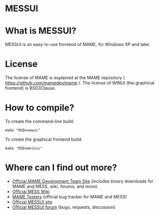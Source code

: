 
# **MESSUI** #


What is MESSUI?
===============

MESSUI is an easy-to-use frontend of MAME, for Windows XP and later.


License
=======

The license of MAME is explained at the MAME repository ( https://github.com/mamedev/mame ).
The license of WINUI (the graphical frontend) is BSD3Clause.


How to compile?
=============

To create the command-line build:

```
make "OSD=newui"
```

To create the graphical frontend build:

```
make "OSD=messui"
```



Where can I find out more?
=============

* [Official MAME Development Team Site](http://mamedev.org/) (includes binary downloads for MAME and MESS, wiki, forums, and more)
* [Official MESS Wiki](http://www.mess.org/)
* [MAME Testers](http://mametesters.org/) (official bug tracker for MAME and MESS)
* [Official MESSUI site](http://messui.1emulation.com/)
* [Official MESSUI forum](http://1emulation.com/pc/messui) (bugs, requests, discussion)

